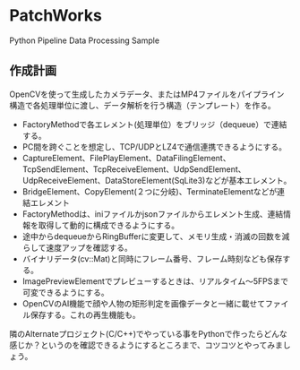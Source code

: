 # PatchWorks
Python Pipeline Data Processing Sample

## 作成計画

OpenCVを使って生成したカメラデータ、またはMP4ファイルをパイプライン構造で各処理単位に渡し、データ解析を行う構造（テンプレート）を作る。

* FactoryMethodで各エレメント(処理単位）をブリッジ（dequeue）で連結する。
* PC間を跨ぐことを想定し、TCP/UDPとLZ4で通信連携できるようにする。
* CaptureElement、FilePlayElement、DataFilingElement、TcpSendElement、TcpReceiveElement、UdpSendElement、UdpReceiveElement、DataStoreElement(SqLite3)などが基本エレメント。
* BridgeElement、CopyElement(２つに分岐)、TerminateElementなどが連結エレメント
* FactoryMethodは、iniファイルかjsonファイルからエレメント生成、連結情報を取得して動的に構成できるようにする。
* 途中からdequeueからRingBufferに変更して、メモリ生成・消滅の回数を減らして速度アップを確認する。
* バイナリデータ(cv::Mat)と同時にフレーム番号、フレーム時刻なども保存する。
* ImagePreviewElementでプレビューするときは、リアルタイム～5FPSまで可変できるようにする。
* OpenCVのAI機能で顔や人物の矩形判定を画像データと一緒に載せてファイル保存する。これの再生機能も。

隣のAlternateプロジェクト(C/C++)でやっている事をPythonで作ったらどんな感じか？というのを確認できるようにするところまで、コツコツとやってみましょう。
